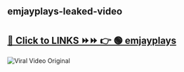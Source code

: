
 ## emjayplays-leaked-video 

# <h2><a href="https://clipsfans.com/emjayplays&ref=git">🔗 Click to LINKS ⏩⏩ 👉 🟢 emjayplays </a></h2>

<a href="https://clipsfans.com/emjayplays&ref=git" rel="nofollow" data-target="animated-image.originalLink"><img src="https://i.ibb.co.com/xMMVF88/686577567.gif" alt="Viral Video Original" style="max-width: 100%; display: inline-block;" data-target="animated-image.originalImage"></a>
